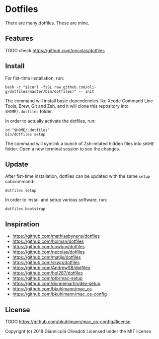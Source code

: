 # Dotfiles

There are many dotfiles. These are mine.

## Features

TODO check https://github.com/necolas/dotfiles

## Install

For fist-time installation, run:

```
bash -c "$(curl -fsSL raw.github.com/oli-g/dotfiles/master/bin/dotfiles)" -- init
```

The command will install basic dependencies like Xcode Command Line Tools, Brew, Git and Zsh, and it will clone this repository into `$HOME/.dotfiles` folder.

In order to actually activate the dotfiles, run:

```
cd "$HOME/.dotfiles"
bin/dotfiles setup
```

The command will symlink a bunch of Zsh-related hidden files into `$HOME` folder. Open a new terminal session to see the changes.

## Update

After fist-time installation, dotfiles can be updated with the same `setup` subcommand:

```
dotfiles setup
```

In order to install and setup various software, run:

```
dotfiles bootstrap
```

## Inspiration

* https://github.com/mathiasbynens/dotfiles
* https://github.com/holman/dotfiles
* https://github.com/cowboy/dotfiles
* https://github.com/necolas/dotfiles
* https://github.com/matijs/dotfiles
* https://github.com/skwp/dotfiles
* https://github.com/AndrewSB/dotfiles
* https://github.com/hql287/dotfiles
* https://github.com/ptb/mac-setup
* https://github.com/donnemartin/dev-setup
* https://github.com/bkuhlmann/mac_os
* https://github.com/bkuhlmann/mac_os-config

## License

TODO https://github.com/bkuhlmann/mac_os-config#license

Copyright (c) 2018 Giannicola Olivadoti
Licensed under the MIT license
